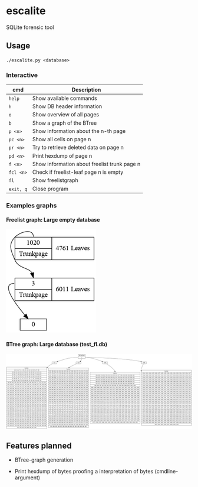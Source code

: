 # escalite
SQLite forensic tool

## Usage

```
./escalite.py <database>
```

### Interactive

| cmd           | Description                                  |
|---------------|----------------------------------------------|
| ```help```    | Show available commands                      |
| ```h```       | Show DB header information                   |
| ```o```       | Show overview of all pages                   |
| ```b```       | Show a graph of the BTree                    |
| ```p <n>```   | Show information about the n-th page         |
| ```pc <n>```  | Show all cells on page n                     |
| ```pr <n>```  | Try to retrieve deleted data on page n       |
| ```pd <n>```  | Print hexdump of page n                      |
| ```f <n>```   | Show information about freelist trunk page n |
| ```fcl <n>``` | Check if freelist-leaf page n is empty       |
| ```fl```      | Show freelistgraph                           |
| ```exit, q``` | Close program                                |

### Examples graphs

#### Freelist graph: Large empty database
![Large empty database](freelist_example.png "Freelist graph: Large empty database")

#### BTree graph: Large database (test_fl.db)
![BTree graph: test_fl.db](btree_example.png "BTree graph: test_fl.db")


## Features planned

* BTree-graph generation

* Print hexdump of bytes proofing a interpretation of bytes (cmdline-argument)


